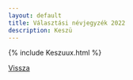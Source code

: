 ```yaml
---
layout: default
title: Választási névjegyzék 2022
description: Keszü
---
```


{% include Keszuux.html %}

[Vissza](./)